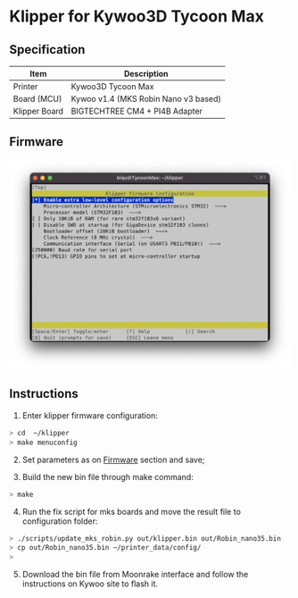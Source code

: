 # Klipper for Kywoo3D Tycoon Max

## Specification

Item | Description
-- | --
Printer | Kywoo3D Tycoon Max
Board (MCU) | Kywoo v1.4 (MKS Robin Nano v3 based)
Klipper Board | BIGTECHTREE CM4 + PI4B Adapter

## Firmware 

![Firmware settings](images/firmware.png)

## Instructions


1. Enter klipper firmware configuration:
```bash
> cd  ~/klipper
> make menuconfig
```

2. Set parameters as on [Firmware](#firmware) section and save;

3. Build the new bin file through make command:
```bash
> make
```

4. Run the fix script for mks boards and move the result file to configuration folder:
```bash
> ./scripts/update_mks_robin.py out/klipper.bin out/Robin_nano35.bin
> cp out/Robin_nano35.bin ~/printer_data/config/
>
```

5. Download the bin file from Moonrake interface and follow the instructions on Kywoo site to flash it.